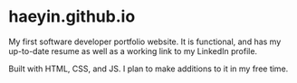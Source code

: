 # haeyin.github.io

My first software developer portfolio website.
It is functional, and has my up-to-date resume as well as a working link to my LinkedIn profile.

Built with HTML, CSS, and JS. 
I plan to make additions to it in my free time.
